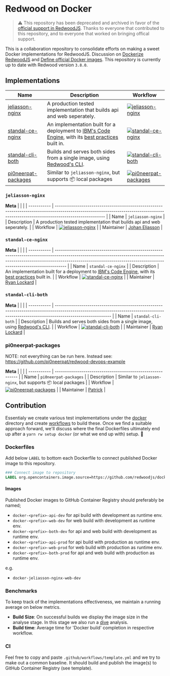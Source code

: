 # Redwood on Docker

> :warning: This repository has been deprecated and archived in favor of the [official support in RedwoodJS](https://redwoodjs.com/docs/docker). Thanks to everyone that contributed to this repository, and to everyone that worked on bringing offical support.

This is a collaboration repository to consolidate efforts on making a sweet Docker implementations for RedwoodJS. Discussion on [Dockerize RedwoodJS](https://community.redwoodjs.com/t/dockerize-redwoodjs/2291) and [Define official Docker images](https://github.com/redwoodjs/docker/issues/16). This repository is currently up to date with Redwood version `3.8.0`.

## Implementations

| Name                                        | Description | Workflow                                                                                                                                                                             |
| ------------------------------------------- | ----------- | ------------------------------------------------------------------------------------------------------------------------------------------------------------------------------------ |
| [jeliasson-nginx](#jeliasson-nginx)         | A production tested implementation that builds api and web seperately.            | [![jeliasson-nginx](https://github.com/redwoodjs/docker/actions/workflows/jeliasson-nginx.yml/badge.svg)](https://github.com/redwoodjs/docker/actions/workflows/jeliasson-nginx.yml) |
| [standal-ce-nginx](#standal-ce-nginx)       | An implementation built for a deployment to [IBM's Code Engine](https://cloud.ibm.com/docs/codeengine?topic=codeengine-getting-started), with its [best practices](https://cloud.ibm.com/docs/codeengine?topic=codeengine-dockerfile) built in.             |  [![standal-ce-nginx](https://github.com/redwoodjs/docker/actions/workflows/standal-ce-nginx.yml/badge.svg)](https://github.com/redwoodjs/docker/actions/workflows/standal-ce-nginx.yml)                                                                                                                                                                                    |
| [standal-cli-both](#standal-cli-both)       | Builds and serves both sides from a single image, using [Redwood's CLI](https://redwoodjs.com/docs/cli-commands.html#serve).            | [![standal-cli-both](https://github.com/redwoodjs/docker/actions/workflows/standal-cli-both.yml/badge.svg)](https://github.com/redwoodjs/docker/actions/workflows/standal-cli-both.yml)                                                                                                                                                                                     |
| [pi0neerpat-packages](#pi0neerpat-packages) | Similar to `jeliasson-nginx`, but supports 📦 local packages            |  [![pi0neerpat-packages](https://github.com/redwoodjs/docker/actions/workflows/pi0neerpat-packages.yml/badge.svg)](https://github.com/redwoodjs/docker/actions/workflows/pi0neerpat-packages.yml)                                                                                                                                                                                    |

### `jeliasson-nginx`

**Meta**
| | |
| ----------- | ------------------------------------------------------------------------------------------------------------------------------------------------------------------------------------ |
| Name | `jeliasson-nginx` |
| Description | A production tested implementation that builds api and web seperately. |
| Workflow | [![jeliasson-nginx](https://github.com/redwoodjs/docker/actions/workflows/jeliasson-nginx.yml/badge.svg)](https://github.com/redwoodjs/docker/actions/workflows/jeliasson-nginx.yml) |
| Maintainer | [Johan Eliasson](https://github.com/jeliasson) |

### `standal-ce-nginx`

**Meta**
| | |
| ----------- | ----------------------------------------------------------------------------------------------------------------------------------------------------------------------------------------------------------------------------------------------- |
| Name | `standal-ce-nginx` |
| Description | An implementation built for a deployment to [IBM's Code Engine](https://cloud.ibm.com/docs/codeengine?topic=codeengine-getting-started), with its [best practices](https://cloud.ibm.com/docs/codeengine?topic=codeengine-dockerfile) built in. |
| Workflow | [![standal-ce-nginx](https://github.com/redwoodjs/docker/actions/workflows/standal-ce-nginx.yml/badge.svg)](https://github.com/redwoodjs/docker/actions/workflows/standal-ce-nginx.yml) |
| Maintainer | [Ryan Lockard](https://github.com/realStandal) |

### `standal-cli-both`

**Meta**
| | |
| ----------- | --------------------------------------------------------------------------------------------------------------------------------------------------------------------------------------- |
| Name | `standal-cli-both` |
| Description | Builds and serves both sides from a single image, using [Redwood's CLI](https://redwoodjs.com/docs/cli-commands.html#serve). |
| Workflow | [![standal-cli-both](https://github.com/redwoodjs/docker/actions/workflows/standal-cli-both.yml/badge.svg)](https://github.com/redwoodjs/docker/actions/workflows/standal-cli-both.yml) |
| Maintainer | [Ryan Lockard](https://github.com/realStandal) |

### pi0neerpat-packages

NOTE: not everything can be run here. Instead see: https://github.com/pi0neerpat/redwood-devops-example

**Meta**
| | |
| ----------- | ----------------------------------------------------------- |
| Name | `pi0neerpat-packages` |
| Description | Similar to `jeliasson-nginx`, but supports 📦 local packages |
| Workflow | [![pi0neerpat-packages](https://github.com/redwoodjs/docker/actions/workflows/pi0neerpat-packages.yml/badge.svg)](https://github.com/redwoodjs/docker/actions/workflows/pi0neerpat-packages.yml) |
| Maintainer | [Patrick](https://github.com/pi0neerpt) |

## Contribution

Essentialy we create various test implementations under the [docker](docker) directory and create [workflows](.github/workflows) to build these. Once we find a suitable approach forward, we'll discuss where the final Dockerfiles ultimately end up after a `yarn rw setup docker` (or what we end up with) setup. 🚀

### Dockerfiles

Add below `LABEL` to bottom each Dockerfile to connect published Docker image to this repository.

```Dockerfile
### Connect image to repository
LABEL org.opencontainers.image.source=https://github.com/redwoodjs/docker
```

#### Images

Published Docker images to GitHub Container Registry should preferably be named;

- `docker-<prefix>-api-dev` for api build with development as runtime env.
- `docker-<prefix>-web-dev` for web build with development as runtime env.
- `docker-<prefix>-both-dev` for api and web build with development as runtime env.
- `docker-<prefix>-api-prod` for api build with production as runtime env.
- `docker-<prefix>-web-prod` for web build with production as runtime env.
- `docker-<prefix>-both-prod` for api and web build with production as runtime env.

e.g.

- `docker-jeliasson-nginx-web-dev`

### Benchmarks

To keep track of the implementations effectiveness, we maintain a running average on below metrics.

- **Build Size**: On successful builds we display the image size in the analyse stage. In this stage we also run a [dive](https://github.com/wagoodman/dive#ci-integration) analysis.
- **Build time**: Average time for 'Docker build' completion in respective workflow.

### CI

Feel free to copy and paste `.github/workflows/template.yml` and we try to make out a common baseline. It should build and publish the image(s) to GitHub Container Registry (see template).
